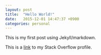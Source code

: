 ```yaml
---
layout: post
title:  "Hello World!"
date:   2015-12-01 14:47:37 +0900
categories: personal 
---
```

This is my first post using Jekyll/markdown.

This is a [link][test-link] to my Stack Overflow profile.


[test-link]: http://stackoverflow.com/users/433373/nicolasmiari?tab=profile